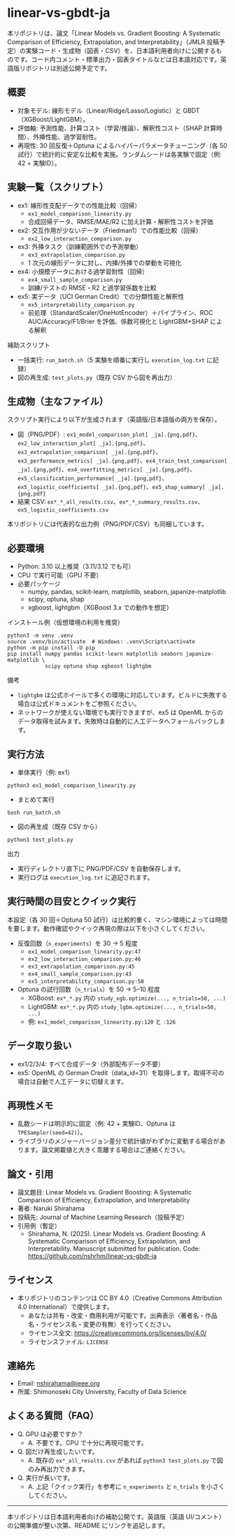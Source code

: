 # linear-vs-gbdt-ja

本リポジトリは、論文「Linear Models vs. Gradient Boosting: A Systematic Comparison of Efficiency, Extrapolation, and Interpretability」（JMLR 投稿予定）の実験コード・生成物（図表・CSV）を、日本語利用者向けに公開するものです。コード内コメント・標準出力・図表タイトルなどは日本語対応です。英語版リポジトリは別途公開予定です。

## 概要
- 対象モデル: 線形モデル（Linear/Ridge/Lasso/Logistic）と GBDT（XGBoost/LightGBM）。
- 評価軸: 予測性能、計算コスト（学習/推論）、解釈性コスト（SHAP 計算時間）、外挿性能、過学習耐性。
- 再現性: 30 回反復＋Optuna によるハイパーパラメータチューニング（各 50 試行）で統計的に安定な比較を実施。ランダムシードは各実験で固定（例: 42 + 実験ID）。

## 実験一覧（スクリプト）
- ex1: 線形性支配データでの性能比較（回帰）
  - `ex1_model_comparison_linearity.py`
  - 合成回帰データ、RMSE/MAE/R2 に加え計算・解釈性コストを評価
- ex2: 交互作用が少ないデータ（Friedman1）での性能比較（回帰）
  - `ex2_low_interaction_comparison.py`
- ex3: 外挿タスク（訓練範囲外での予測挙動）
  - `ex3_extrapolation_comparison.py`
  - 1 次元の線形データに対し、内挿/外挿での挙動を可視化
- ex4: 小規模データにおける過学習耐性（回帰）
  - `ex4_small_sample_comparison.py`
  - 訓練/テストの RMSE・R2 と過学習係数を比較
- ex5: 実データ（UCI German Credit）での分類性能と解釈性
  - `ex5_interpretability_comparison.py`
  - 前処理（StandardScaler/OneHotEncoder）＋パイプライン、ROC AUC/Accuracy/F1/Brier を評価、係数可視化と LightGBM+SHAP による解釈

補助スクリプト
- 一括実行: `run_batch.sh`（5 実験を順番に実行し `execution_log.txt` に記録）
- 図の再生成: `test_plots.py`（既存 CSV から図を再出力）

## 生成物（主なファイル）
スクリプト実行により以下が生成されます（英語版/日本語版の両方を保存）。
- 図（PNG/PDF）: `ex1_model_comparison_plot[ _ja].{png,pdf}`、`ex2_low_interaction_plot[ _ja].{png,pdf}`、`ex3_extrapolation_comparison[ _ja].{png,pdf}`、`ex3_performance_metrics[ _ja].{png,pdf}`、`ex4_train_test_comparison[ _ja].{png,pdf}`、`ex4_overfitting_metrics[ _ja].{png,pdf}`、`ex5_classification_performance[ _ja].{png,pdf}`、`ex5_logistic_coefficients[ _ja].{png,pdf}`、`ex5_shap_summary[ _ja].{png,pdf}`
- 結果 CSV: `ex*_*_all_results.csv`、`ex*_*_summary_results.csv`、`ex5_logistic_coefficients.csv`

本リポジトリには代表的な出力例（PNG/PDF/CSV）も同梱しています。

## 必要環境
- Python: 3.10 以上推奨（3.11/3.12 でも可）
- CPU で実行可能（GPU 不要）
- 必要パッケージ
  - numpy, pandas, scikit-learn, matplotlib, seaborn, japanize-matplotlib
  - scipy, optuna, shap
  - xgboost, lightgbm（XGBoost 3.x での動作を想定）

インストール例（仮想環境の利用を推奨）
```
python3 -m venv .venv
source .venv/bin/activate  # Windows: .venv\Scripts\activate
python -m pip install -U pip
pip install numpy pandas scikit-learn matplotlib seaborn japanize-matplotlib \
            scipy optuna shap xgboost lightgbm
```

備考
- `lightgbm` は公式ホイールで多くの環境に対応しています。ビルドに失敗する場合は公式ドキュメントをご参照ください。
- ネットワークが使えない環境でも実行できますが、ex5 は OpenML からのデータ取得を試みます。失敗時は自動的に人工データへフォールバックします。

## 実行方法
- 単体実行（例: ex1）
```
python3 ex1_model_comparison_linearity.py
```
- まとめて実行
```
bash run_batch.sh
```
- 図の再生成（既存 CSV から）
```
python3 test_plots.py
```

出力
- 実行ディレクトリ直下に PNG/PDF/CSV を自動保存します。
- 実行ログは `execution_log.txt` に追記されます。

## 実行時間の目安とクイック実行
本設定（各 30 回＋Optuna 50 試行）は比較的重く、マシン環境によっては時間を要します。動作確認やクイック再現の際は以下を小さくしてください。
- 反復回数（`n_experiments`）を 30 → 5 程度
  - `ex1_model_comparison_linearity.py:47`
  - `ex2_low_interaction_comparison.py:46`
  - `ex3_extrapolation_comparison.py:45`
  - `ex4_small_sample_comparison.py:43`
  - `ex5_interpretability_comparison.py:50`
- Optuna の試行回数（`n_trials`）を 50 → 5–10 程度
  - XGBoost: `ex*_*.py` 内の `study_xgb.optimize(..., n_trials=50, ...)`
  - LightGBM: `ex*_*.py` 内の `study_lgbm.optimize(..., n_trials=50, ...)`
  - 例: `ex1_model_comparison_linearity.py:120` と `:126`

## データ取り扱い
- ex1/2/3/4: すべて合成データ（外部配布データ不要）
- ex5: OpenML の German Credit（data_id=31）を取得します。取得不可の場合は自動で人工データに切替えます。

## 再現性メモ
- 乱数シードは明示的に固定（例: 42 + 実験ID、Optuna は `TPESampler(seed=42)`）。
- ライブラリのメジャーバージョン差分で統計値がわずかに変動する場合があります。論文掲載値と大きく乖離する場合はご連絡ください。

## 論文・引用
- 論文題目: Linear Models vs. Gradient Boosting: A Systematic Comparison of Efficiency, Extrapolation, and Interpretability
- 著者: Naruki Shirahama
- 投稿先: Journal of Machine Learning Research（投稿予定）
- 引用例（暫定）
  - Shirahama, N. (2025). Linear Models vs. Gradient Boosting: A Systematic Comparison of Efficiency, Extrapolation, and Interpretability. Manuscript submitted for publication. Code: https://github.com/nshrhm/linear-vs-gbdt-ja

## ライセンス
- 本リポジトリのコンテンツは CC BY 4.0（Creative Commons Attribution 4.0 International）で提供します。
  - あなたは共有・改変・商用利用が可能です。出典表示（著者名・作品名・ライセンス名・変更の有無）を行ってください。
  - ライセンス全文: https://creativecommons.org/licenses/by/4.0/
  - ライセンスファイル: `LICENSE`

## 連絡先
- Email: nshirahama@ieee.org
- 所属: Shimonoseki City University, Faculty of Data Science

## よくある質問（FAQ）
- Q. GPU は必要ですか？
  - A. 不要です。CPU で十分に再現可能です。
- Q. 図だけ再生成したいです。
  - A. 既存の `ex*_all_results.csv` があれば `python3 test_plots.py` で図のみ再出力できます。
- Q. 実行が長いです。
  - A. 上記「クイック実行」を参考に `n_experiments` と `n_trials` を小さくしてください。

---
本リポジトリは日本語利用者向けの補助公開です。英語版（英語 UI/コメント）の公開準備が整い次第、README にリンクを追記します。
